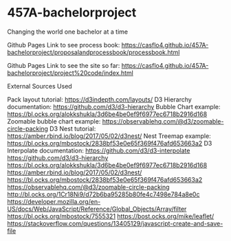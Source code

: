 # 457A-bachelorproject
Changing the world one bachelor at a time

Github Pages Link to see process book:
https://casflo4.github.io/457A-bachelorproject/proposalandprocessbook/processbook.html

Github Pages Link to see the site so far:
https://casflo4.github.io/457A-bachelorproject/project%20code/index.html

External Sources Used

Pack layout tutorial:  https://d3indepth.com/layouts/
D3 Hierarchy documentation:  https://github.com/d3/d3-hierarchy
Bubble Chart example:  https://bl.ocks.org/alokkshukla/3d6be4be0ef9f6977ec6718b2916d168
Zoomable bubble chart example:  https://observablehq.com/@d3/zoomable-circle-packing
D3 Nest tutorial:  https://amber.rbind.io/blog/2017/05/02/d3nest/
Nest Treemap example:  https://bl.ocks.org/mbostock/2838bf53e0e65f369f476afd653663a2
D3 Interpolate documentation:  https://github.com/d3/d3-interpolate
https://github.com/d3/d3-hierarchy
https://bl.ocks.org/alokkshukla/3d6be4be0ef9f6977ec6718b2916d168
https://amber.rbind.io/blog/2017/05/02/d3nest/
https://bl.ocks.org/mbostock/2838bf53e0e65f369f476afd653663a2
https://observablehq.com/@d3/zoomable-circle-packing
http://bl.ocks.org/1Cr18Ni9/d72b6ba95285b80fe4c7498e784a8e0c
https://developer.mozilla.org/en-US/docs/Web/JavaScript/Reference/Global_Objects/Array/filter
https://bl.ocks.org/mbostock/7555321
https://bost.ocks.org/mike/leaflet/
https://stackoverflow.com/questions/13405129/javascript-create-and-save-file

